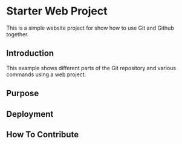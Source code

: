 # Starter Web Project

This is a simple website project for show how to use Git and Github together.

## Introduction

This example shows different parts of the Git repository and various commands using a web project.

## Purpose

## Deployment

## How To Contribute